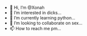 - 👋 Hi, I’m @Xonah
- 👀 I’m interested in dicks...
- 🌱 I’m currently learning python...
- 💞️ I’m looking to collaborate on sex...
- 📫 How to reach me pm...

<!---
Xonah/Xonah is a ✨ special ✨ repository because its `README.md` (this file) appears on your GitHub profile.
You can click the Preview link to take a look at your changes.
--->

